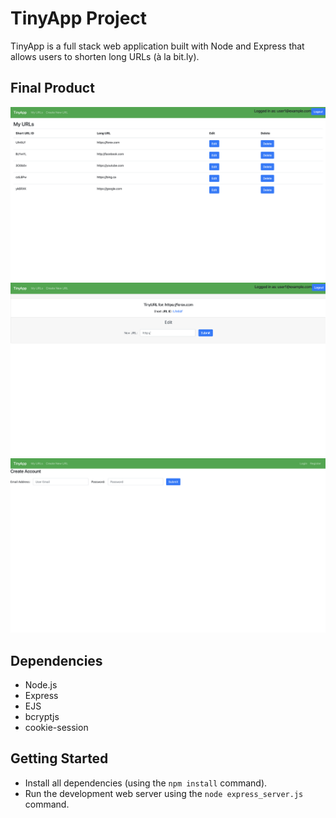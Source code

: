 # TinyApp Project

TinyApp is a full stack web application built with Node and Express that allows users to shorten long URLs (à la bit.ly).

## Final Product

!["Screenshot of URLs page"](https://github.com/RJBaun/tinyapp/blob/main/docs/urls-page.png?raw=true)
!["Screenshot of single URL page"](https://github.com/RJBaun/tinyapp/blob/main/docs/url-id-page.png?raw=true)
!["Screenshot of registration page"](https://github.com/RJBaun/tinyapp/blob/main/docs/registration-page.png?raw=true)

## Dependencies

- Node.js
- Express
- EJS
- bcryptjs
- cookie-session

## Getting Started

- Install all dependencies (using the `npm install` command).
- Run the development web server using the `node express_server.js` command.